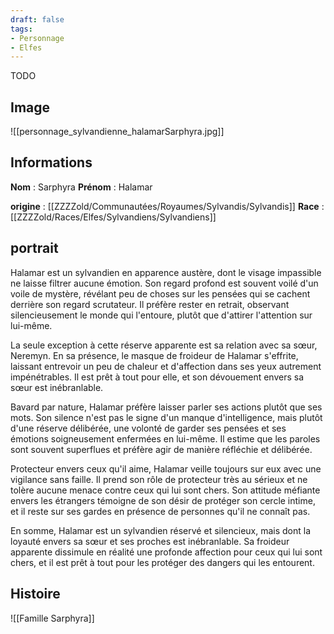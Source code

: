 ```yaml
---
draft: false
tags:
- Personnage
- Elfes
---
```

TODO
## Image

![[personnage_sylvandienne_halamarSarphyra.jpg]]

## Informations
**Nom** : Sarphyra
**Prénom** : Halamar

**origine** : [[ZZZZold/Communautées/Royaumes/Sylvandis/Sylvandis]]
**Race** : [[ZZZZold/Races/Elfes/Sylvandiens/Sylvandiens]]

## portrait

Halamar est un sylvandien en apparence austère, dont le visage impassible ne laisse filtrer aucune émotion. Son regard profond est souvent voilé d'un voile de mystère, révélant peu de choses sur les pensées qui se cachent derrière son regard scrutateur. Il préfère rester en retrait, observant silencieusement le monde qui l'entoure, plutôt que d'attirer l'attention sur lui-même.

La seule exception à cette réserve apparente est sa relation avec sa sœur, Neremyn. En sa présence, le masque de froideur de Halamar s'effrite, laissant entrevoir un peu de chaleur et d'affection dans ses yeux autrement impénétrables. Il est prêt à tout pour elle, et son dévouement envers sa sœur est inébranlable.

Bavard par nature, Halamar préfère laisser parler ses actions plutôt que ses mots. Son silence n'est pas le signe d'un manque d'intelligence, mais plutôt d'une réserve délibérée, une volonté de garder ses pensées et ses émotions soigneusement enfermées en lui-même. Il estime que les paroles sont souvent superflues et préfère agir de manière réfléchie et délibérée.

Protecteur envers ceux qu'il aime, Halamar veille toujours sur eux avec une vigilance sans faille. Il prend son rôle de protecteur très au sérieux et ne tolère aucune menace contre ceux qui lui sont chers. Son attitude méfiante envers les étrangers témoigne de son désir de protéger son cercle intime, et il reste sur ses gardes en présence de personnes qu'il ne connaît pas.

En somme, Halamar est un sylvandien réservé et silencieux, mais dont la loyauté envers sa sœur et ses proches est inébranlable. Sa froideur apparente dissimule en réalité une profonde affection pour ceux qui lui sont chers, et il est prêt à tout pour les protéger des dangers qui les entourent.

## Histoire

![[Famille Sarphyra]]